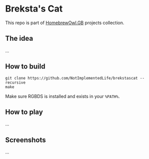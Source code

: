 # Breksta's Cat

This repo is part of [HomebrewOwl.GB](https://github.com/NotImplementedLife/HomebrewOwl.GB "HomebrewOwl") projects collection.

## The idea

...

## How to build

```
git clone https://github.com/NotImplementedLife/brekstascat --recursive
make
```
Make sure RGBDS is installed and exists in your `%PATH%`.

## How to play

...

## Screenshots

...

